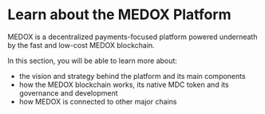 # Learn about the MEDOX Platform

MEDOX is a decentralized payments-focused platform powered underneath by the fast and low-cost MEDOX blockchain.&#x20;

In this section, you will be able to learn more about:

* the vision and strategy behind the platform and its main components
* how the MEDOX blockchain works, its native MDC token and its governance and development
* how MEDOX is connected to other major chains

